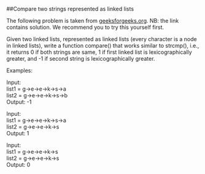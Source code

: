 ##Compare two strings represented as linked lists

The following problem is taken from [geeksforgeeks.org](http://www.geeksforgeeks.org/compare-two-strings-represented-as-linked-lists/). NB: the link contains solution. We recommend you to try this yourself first.

Given two linked lists, represented as linked lists (every character is a node in linked lists), write a function compare() that works similar to strcmp(), i.e., it returns 0 if both strings are same, 1 if first linked list is lexicographically greater, and -1 if second string is lexicographically greater.

Examples:

Input:   
list1 = g->e->e->k->s->a  
list2 = g->e->e->k->s->b  
Output: -1

Input:   
list1 = g->e->e->k->s->a    
list2 = g->e->e->k->s  
Output: 1

Input:  
list1 = g->e->e->k->s  
list2 = g->e->e->k->s  
Output: 0

